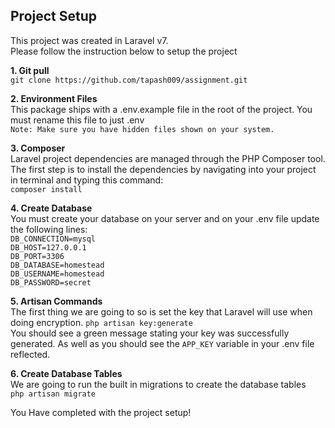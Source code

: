 Project Setup
---------------
This project was created in Laravel v7.<br>
Please follow the instruction below to setup the project<br>

**1. Git pull**<br>
`git clone https://github.com/tapash009/assignment.git`

**2. Environment Files**<br>
This package ships with a .env.example file in the root of the project. You must rename this file to just .env<br>
`Note: Make sure you have hidden files shown on your system.`

**3. Composer**<br>
Laravel project dependencies are managed through the PHP Composer tool. The first step is to install the dependencies by navigating into your project in terminal and typing this command:<br>
`composer install`

**4. Create Database**<br>
You must create your database on your server and on your .env file update the following lines:<br>
`DB_CONNECTION=mysql`<br>
 `DB_HOST=127.0.0.1`<br>
 `DB_PORT=3306`<br>
 `DB_DATABASE=homestead`<br>
 `DB_USERNAME=homestead`<br>
 `DB_PASSWORD=secret`<br>
 
 **5. Artisan Commands**<br>
 The first thing we are going to so is set the key that Laravel will use when doing encryption.
 `php artisan key:generate`<br>
 You should see a green message stating your key was successfully generated. As well as you should see the `APP_KEY` variable in your .env file reflected.<br> 
 
 
 **6. Create Database Tables**<br>
 We are going to run the built in migrations to create the database tables <br>
 `php artisan migrate`
 
 You Have completed with the project setup!
 

